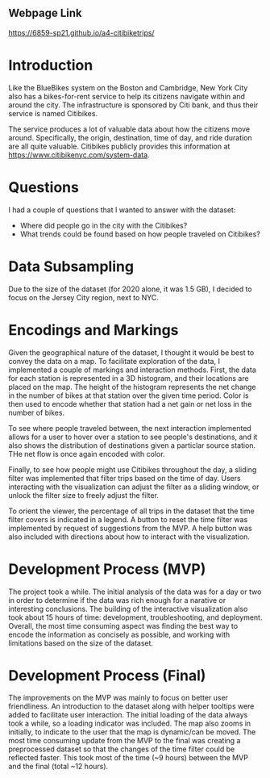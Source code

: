 ## Webpage Link

https://6859-sp21.github.io/a4-citibiketrips/

# Introduction

Like the BlueBikes system on the Boston and Cambridge, New York City also has a bikes-for-rent service to help its citizens navigate within and around the city. The infrastructure is sponsored by Citi bank, and thus their service is named Citibikes.

The service produces a lot of valuable data about how the citizens move around. Specifically, the origin, destination, time of day, and ride duration are all quite valuable. Citibikes publicly provides this information at https://www.citibikenyc.com/system-data.

# Questions

I had a couple of questions that I wanted to answer with the dataset:

- Where did people go in the city with the Citibikes?
- What trends could be found based on how people traveled on Citibikes?

# Data Subsampling

Due to the size of the dataset (for 2020 alone, it was 1.5 GB), I decided to focus on the Jersey City region, next to NYC.

# Encodings and Markings

Given the geographical nature of the dataset, I thought it would be best to convey the data on a map. To facilitate exploration of the data, I implemented a couple of markings and interaction methods. First, the data for each station is represented in a 3D histogram, and their locations are placed on the map. The height of the histogram represents the net change in the number of bikes at that station over the given time period. Color is then used to encode whether that station had a net gain or net loss in the number of bikes.

To see where people traveled between, the next interaction implemented allows for a user to hover over a station to see people's destinations, and it also shows the distribution of destinations given a particlar source station. THe net flow is once again encoded with color.

Finally, to see how people might use Citibikes throughout the day, a sliding filter was implemented that filter trips based on the time of day. Users interacting with the visualization can adjust the filter as a sliding window, or unlock the filter size to freely adjust the filter.

To orient the viewer, the percentage of all trips in the dataset that the time filter covers is indicated in a legend. A button to reset the time filter was implemented by request of suggestions from the MVP. A help button was also included with directions about how to interact with the visualization.

# Development Process (MVP)

The project took a while. The initial analysis of the data was for a day or two in order to determine if the data was rich enough for a narative or interesting conclusions. The building of the interactive visualization also took about 15 hours of time: development, troubleshooting, and deployment. Overall, the most time consuming aspect was finding the best way to encode the information as concisely as possible, and working with limitations based on the size of the dataset.

# Development Process (Final)

The improvements on the MVP was mainly to focus on better user friendliness. An introduction to the dataset along with helper tooltips were added to facilitate user interaction. The initial loading of the data always took a while, so a loading indicator was included. The map also zooms in initially, to indicate to the user that the map is dynamic/can be moved. The most time consuming update from the MVP to the final was creating a preprocessed dataset so that the changes of the time filter could be reflected faster. This took most of the time (~9 hours) between the MVP and the final (total ~12 hours).

